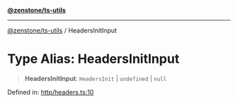 [**@zenstone/ts-utils**](../README.md)

***

[@zenstone/ts-utils](../globals.md) / HeadersInitInput

# Type Alias: HeadersInitInput

> **HeadersInitInput**: `HeadersInit` \| `undefined` \| `null`

Defined in: [http/headers.ts:10](https://github.com/janpoem/ts-utils/blob/5695f5d0e3c2197ae4233c3f441833765430d482/src/http/headers.ts#L10)
